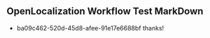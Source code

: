 ## OpenLocalization Workflow Test MarkDown
* ba09c462-520d-45d8-afee-91e17e6688bf thanks!

<!--HONumber=Sep16_HO1-->


